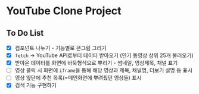 # YouTube Clone Project

## To Do List

- [x] 컴포넌트 나누기 - 기능별로 큰그림 그리기
- [x] `fetch` → YouTube API로부터 데이터 받아오기 (인기 동영상 상위 25개 불러오기)
- [x] 받아온 데이터를 화면에 바둑형식으로 뿌리기 - 썸네일, 영상제목, 채널 표기
- [ ] 영상 클릭 시 화면에 `iframe`을 통해 해당 영상과 제목, 채널명, 더보기 설명 등 표시
- [ ] 영상 옆단에 추천 목록(=메인화면에 뿌려줬던 영상들) 표시
- [x] 검색 기능 구현하기
